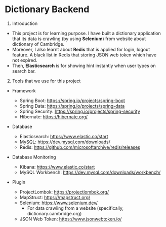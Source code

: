# Dictionary Backend
1. Introduction
- This project is for learning purpose.
I have built a dictionary application that its data is crawling (by using **Selenium**) from website about dictionary of Cambridge. 
- Moreover, I also learnt about **Redis** that is applied for login, logout feature. A black list in Redis that storing JSON web token which have not expired. 
- Then, **Elasticsearch** is for showing hint instantly when user types on search bar. 
2. Tools that we use for this project
- Framework
  - Spring Boot: https://spring.io/projects/spring-boot
  - Spring Data: https://spring.io/projects/spring-data
  - Spring Security: https://spring.io/projects/spring-security
  - Hibernate: https://hibernate.org/

- Database
  - Elasticsearch: https://www.elastic.co/start
  - MySQL: https://dev.mysql.com/downloads/
  - Redis: https://github.com/microsoftarchive/redis/releases

- Database Monitoring
  - Kibana: https://www.elastic.co/start
  - MySQL Workbench: https://dev.mysql.com/downloads/workbench/

- Plugin
  - ProjectLombok: https://projectlombok.org/
  - MapStruct: https://mapstruct.org/
  - Selenium: https://www.selenium.dev/
    - For data crawling from a website (specifically, dictionary.cambridge.org)
  - JSON Web Token: https://www.jsonwebtoken.io/
  

